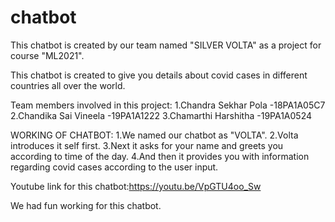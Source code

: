 # chatbot
This chatbot is created by our team named "SILVER VOLTA" as a project for course "ML2021".

This chatbot is created to give you details about covid cases in different countries all over the world.

Team members involved in this project:
            1.Chandra Sekhar Pola  -18PA1A05C7
            2.Chandika Sai Vineela -19PA1A1222
            3.Chamarthi Harshitha  -19PA1A0524

WORKING OF CHATBOT:
1.We named our chatbot as "VOLTA".
2.Volta introduces it self first.
3.Next it asks for your name and greets you according to time of the day.
4.And then it provides you with information regarding covid cases according to the user input.

Youtube link for this chatbot:https://youtu.be/VpGTU4oo_Sw

We had fun working for this chatbot.
